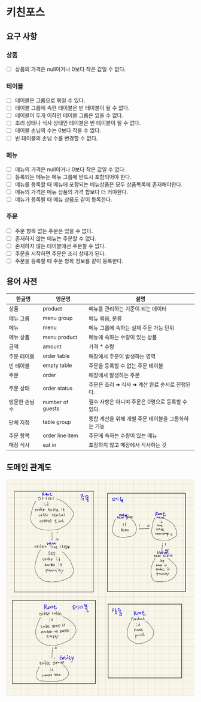# 키친포스

## 요구 사항

### 상품
- [ ] 상품의 가격은 null이거나 0보다 작은 값일 수 없다.

### 테이블
- [ ] 테이블은 그룹으로 묶일 수 있다.
- [ ] 테이블 그룹에 속한 테이블은 빈 테이블이 될 수 없다.
- [ ] 테이블이 두개 이하인 테이블 그룹은 있을 수 없다.
- [ ] 조리 상태나 식사 상태인 테이블은 빈 테이블이 될 수 없다.
- [ ] 테이블 손님의 수는 0보다 작을 수 없다.
- [ ] 빈 테이블의 손님 수를 변경할 수 없다.

### 메뉴
- [ ] 메뉴의 가격은 null이거나 0보다 작은 값일 수 없다.
- [ ] 등록되는 메뉴는 메뉴 그룹에 반드시 포함되어야 한다.
- [ ] 메뉴를 등록할 때 메뉴에 포함되는 메뉴상품은 모두 상품목록에 존재해야한다.
- [ ] 메뉴의 가격은 메뉴 상품의 가격 합보다 더 커야한다.
- [ ] 메뉴가 등록될 때 메뉴 상품도 같이 등록한다.

### 주문
- [ ] 주문 항목 없는 주문은 있을 수 없다.
- [ ] 존재하지 않는 메뉴는 주문할 수 없다.
- [ ] 존재하지 않는 테이블에선 주문할 수 없다.
- [ ] 주문을 시작하면 주문은 조리 상태가 된다.
- [ ] 주문을 등록할 때 주문 항목 정보를 같이 등록한다.

## 용어 사전

| 한글명 | 영문명 | 설명 |
| --- | --- | --- |
| 상품 | product | 메뉴를 관리하는 기준이 되는 데이터 |
| 메뉴 그룹 | menu group | 메뉴 묶음, 분류 |
| 메뉴 | menu | 메뉴 그룹에 속하는 실제 주문 가능 단위 |
| 메뉴 상품 | menu product | 메뉴에 속하는 수량이 있는 상품 |
| 금액 | amount | 가격 * 수량 |
| 주문 테이블 | order table | 매장에서 주문이 발생하는 영역 |
| 빈 테이블 | empty table | 주문을 등록할 수 없는 주문 테이블 |
| 주문 | order | 매장에서 발생하는 주문 |
| 주문 상태 | order status | 주문은 조리 ➜ 식사 ➜ 계산 완료 순서로 진행된다. |
| 방문한 손님 수 | number of guests | 필수 사항은 아니며 주문은 0명으로 등록할 수 있다. |
| 단체 지정 | table group | 통합 계산을 위해 개별 주문 테이블을 그룹화하는 기능 |
| 주문 항목 | order line item | 주문에 속하는 수량이 있는 메뉴 |
| 매장 식사 | eat in | 포장하지 않고 매장에서 식사하는 것 |

## 도메인 관계도
![domain_relation.png](domain_relation.png)
